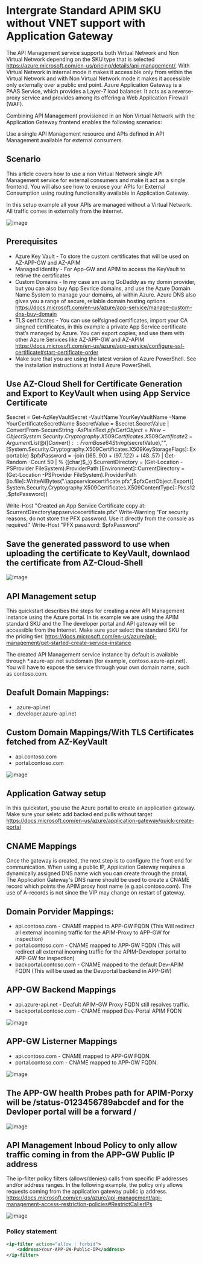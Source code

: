 # Intergrate Standard APIM SKU without VNET support with Application Gateway

The API Management service supports both Virtual Network and Non Virtual Network depending on the SKU type that is selected https://azure.microsoft.com/en-us/pricing/details/api-management/, With Virtual Network in internal mode it makes it accessible only from within the Virtual Network and with Non Virtual Network mode it makes it accessible only externally over a public end point. Azure Application Gateway is a PAAS Service, which provides a Layer-7 load balancer. It acts as a reverse-proxy service and provides among its offering a Web Application Firewall (WAF).

Combining API Management provisioned in an Non Virtual Network with the Application Gateway frontend enables the following scenarios:

Use a single API Management resource and APIs defined in API Management available for external consumers.


## Scenario

This article covers how to use a non Virtual Network single API Management service for external consumers and make it act as a single frontend. You will also see how to expose your APIs for External Consumption using routing functionality available in Application Gateway. 

In this setup example all your APIs are managed without a Virtual Network. All traffic comes in externally from the internet.

![image](https://user-images.githubusercontent.com/81341827/121389809-c49eb480-c91a-11eb-95ea-04a09fec2803.png)

## Prerequisites

- Azure Key Vault - To store the custom certificates that will be used on AZ-APP-GW and AZ-APIM
- Managed identity - For App-GW and APIM to access the KeyVault to retirve the certificates
- Custom Domains - In my case am using GoDaddy as my domin provider, but you can also buy App Sevrice domains, and use the Azure Domain Name    System to manage your domains, all within Azure. Azure DNS also gives you a range of secure, reliable domain hosting options. https://docs.microsoft.com/en-us/azure/app-service/manage-custom-dns-buy-domain
- TLS certificates - You can use selfsigned certificates, import your CA singned certificates, in this example a private App Service certificate that’s managed by Azure. You can export copies, and use them with other Azure Services like AZ-APP-GW and AZ-APIM https://docs.microsoft.com/en-us/azure/app-service/configure-ssl-certificate#start-certificate-order
- Make sure that you are using the latest version of Azure PowerShell. See the installation instructions at Install Azure PowerShell.

## Use AZ-Cloud Shell for Certificate Generation and Export to KeyVault when using App Service Certificate

$secret = Get-AzKeyVaultSecret -VaultName YourKeyVaultName  -Name YourCertificateSecretName
$secretValue = $secret.SecretValue | ConvertFrom-SecureString -AsPlainText
$pfxCertObject= New-Object System.Security.Cryptography.X509Certificates.X509Certificate2 -ArgumentList @([Convert]::FromBase64String($secretValue),"",[System.Security.Cryptography.X509Certificates.X509KeyStorageFlags]::Exportable)
$pfxPassword = -join ((65..90) + (97..122) + (48..57) | Get-Random -Count 50 | % {[char]$_})
$currentDirectory = (Get-Location -PSProvider FileSystem).ProviderPath
[Environment]::CurrentDirectory = (Get-Location -PSProvider FileSystem).ProviderPath
[io.file]::WriteAllBytes(".\appservicecertificate.pfx",$pfxCertObject.Export([System.Security.Cryptography.X509Certificates.X509ContentType]::Pkcs12,$pfxPassword))

Write-Host "Created an App Service Certificate copy at: $currentDirectory\appservicecertificate.pfx"
Write-Warning "For security reasons, do not store the PFX password. Use it directly from the console as required."
Write-Host "PFX password: $pfxPassword"

## Save the generated password to use when uploading the certificate to KeyVault, downlaod the certificate from AZ-Cloud-Shell
![image](https://user-images.githubusercontent.com/81341827/121402584-113cbc80-c928-11eb-99ef-c803ee5d8a86.png)

## API Management setup
This quickstart describes the steps for creating a new API Management instance using the Azure portal. In tis example we are using the APIM standard SKU and the The developer portal and API gateway will be accessible from the Internet. Make sure your select the standard SKU for the pricing tier. https://docs.microsoft.com/en-us/azure/api-management/get-started-create-service-instance

The created API Management service instance by default is available through *.azure-api.net subdomain (for example, contoso.azure-api.net). You will have to expose the service through your own domain name, such as contoso.com.

## Deafult Domain Mappings:
  - <apim-service-name>.azure-api.net
  - <apim-service-name>.developer.azure-api.net
  
## Custom Domain Mappings/With TLS Certificates fetched from AZ-KeyVault
  - api.contoso.com
  - portal.contoso.com
  
![image](https://user-images.githubusercontent.com/81341827/121414342-86ae8a00-c934-11eb-8dfa-c7208170012b.png)


## Application Gatway setup
In this quickstart, you use the Azure portal to create an application gateway. Make sure your seletc add backed end pulls without target https://docs.microsoft.com/en-us/azure/application-gateway/quick-create-portal
  
## CNAME Mappings
  
Once the gateway is created, the next step is to configure the front end for communication. When using a public IP, Application Gateway requires a dynamically assigned DNS name wich you can create through the protal, The Application Gateway's DNS name should be used to create a CNAME record which points the APIM proxy host name (e.g.api.contoso.com). The use of A-records is not since the VIP may change on restart of gateway.

## Domain Porvider Mappings:

- api.contoso.com - CNAME mapped to APP-GW FQDN (This Will redirect all external incoming traffic for the APIM-Proxy to APP-GW for inspection)
- portal.contoso.com - CNAME mapped to APP-GW FQDN (This will redirect all external incoming traffic for the APIM-Developer portal to APP-GW for inspection)
- backportal.contoso.com - CNAME mapped to the default Dev-APIM FQDN (This will be used as the Devportal backend in APP-GW)
 
## APP-GW Backend Mappings
  
- api.azure-api.net - Deafult APIM-GW Proxy FQDN still resolves traffic.
- backportal.contoso.com - CNAME mapped Dev-Portal APIM FQDN
  
![image](https://user-images.githubusercontent.com/81341827/121415529-d6da1c00-c935-11eb-81d7-91ae08cd062d.png)

  
## APP-GW Listerner Mappings
  
- api.contoso.com - CNAME mapped to APP-GW FQDN.
- portal.contoso.com - CNAME mapped to APP-GW FQDN.
  
![image](https://user-images.githubusercontent.com/81341827/121418288-cbd4bb00-c938-11eb-97c0-8be1ce8c6169.png)

  
## The APP-GW health Probes path for APIM-Porxy will be /status-0123456789abcdef and for the Devloper portal will be a forward /
  
![image](https://user-images.githubusercontent.com/81341827/121419174-adbb8a80-c939-11eb-9cc5-04c913f9d9d6.png)

## API Management Inboud Policy to only allow traffic coming in from the APP-GW Public IP address
  
The ip-filter policy filters (allows/denies) calls from specific IP addresses and/or address ranges. In the following example, the policy only allows requests coming from the application gateway public ip address. https://docs.microsoft.com/en-us/azure/api-management/api-management-access-restriction-policies#RestrictCallerIPs
  
![image](https://user-images.githubusercontent.com/81341827/121420195-ca0bf700-c93a-11eb-9ea0-3372255e9ece.png)


### Policy statement

```xml
<ip-filter action="allow | forbid">
    <address>Your-APP-GW-Public-IP</address>
</ip-filter>
```
  
  



